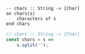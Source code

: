 ```applescript
-- chars :: String -> [Char]
on chars(s)
    characters of s
end chars
```


```javascript
// chars :: String -> [Char]
const chars = s =>
    s.split('');
```
